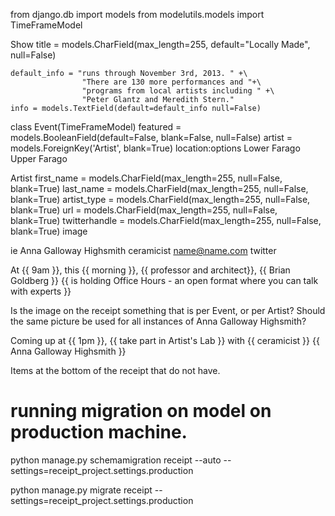 from django.db import models
from modelutils.models import TimeFrameModel

Show
    title = models.CharField(max_length=255, default="Locally Made", null=False)

    default_info = "runs through November 3rd, 2013. " +\
                    "There are 130 more performances and "+\
                    "programs from local artists including " +\
                    "Peter Glantz and Meredith Stern."
    info = models.TextField(default=default_info null=False) 


class Event(TimeFrameModel)
    featured = models.BooleanField(default=False, blank=False, null=False)
    artist = models.ForeignKey('Artist', blank=True)
    location:options
        Lower Farago
        Upper Farago


Artist
    first_name = models.CharField(max_length=255, null=False, blank=True)
    last_name = models.CharField(max_length=255, null=False, blank=True)
    artist_type = models.CharField(max_length=255, null=False, blank=True)
    url = models.CharField(max_length=255, null=False, blank=True)
    twitterhandle = models.CharField(max_length=255, null=False, blank=True)
    image

ie
    Anna Galloway Highsmith
    ceramicist
    name@name.com
    twitter


At {{ 9am }}, this {{ morning }},
{{ professor and architect}},
{{ Brian Goldberg }} {{ is holding
Office Hours - an open format where
you can talk with experts }}




Is the image on the receipt something that is per Event, or per Artist?
    Should the same picture be used for all instances of Anna Galloway Highsmith?


Coming up at {{ 1pm }}, {{ take
part in Artist's Lab }} with
{{ ceramicist }} {{ Anna Galloway
Highsmith }}


Items at the bottom of the receipt that do not have.


# running migration on model on production machine.

python manage.py schemamigration receipt --auto --settings=receipt_project.settings.production

python manage.py migrate receipt --settings=receipt_project.settings.production